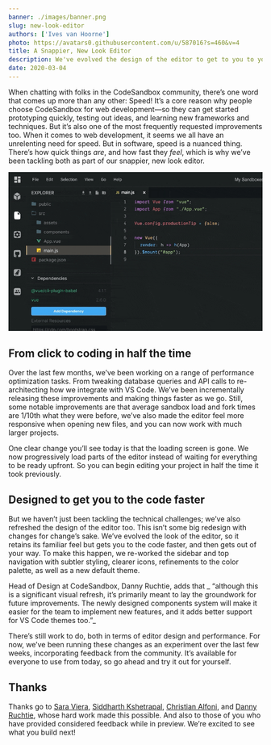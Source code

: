 ```yaml
---
banner: ./images/banner.png
slug: new-look-editor
authors: ['Ives van Hoorne']
photo: https://avatars0.githubusercontent.com/u/587016?s=460&v=4
title: A Snappier, New Look Editor
description: We've evolved the design of the editor to get to you to your code faster. While loading and forking take a fraction of the time.
date: 2020-03-04
---
```


When chatting with folks in the CodeSandbox community, there’s one word that comes up more than any other: Speed! It’s a core reason why people choose CodeSandbox for web development—so they can get started prototyping quickly, testing out ideas, and learning new frameworks and techniques. But it’s also one of the most frequently requested improvements too. When it comes to web development, it seems we all have an unrelenting need for speed. But in software, speed is a nuanced thing. There’s how quick things _are_, and how fast they _feel_, which is why we’ve been tackling both as part of our snappier, new look editor.

![Design changes](./images/0.gif)

## From click to coding in half the time
Over the last few months, we’ve been working on a range of performance optimization tasks. From tweaking database queries and API calls to re-architecting how we integrate with VS Code. We’ve been incrementally releasing these improvements and making things faster as we go. Still, some notable improvements are that average sandbox load and fork times are 1/10th what they were before, we’ve also made the editor feel more responsive when opening new files, and you can now work with much larger projects.

One clear change you’ll see today is that the loading screen is gone. We now progressively load parts of the editor instead of waiting for everything to be ready upfront. So you can begin editing your project in half the time it took previously.

## Designed to get you to the code faster
But we haven’t just been tackling the technical challenges; we’ve also refreshed the design of the editor too. This isn’t some big redesign with changes for change’s sake. We’ve evolved the look of the editor, so it retains its familiar feel but gets you to the code faster, and then gets out of your way. To make this happen, we re-worked the sidebar and top navigation with subtler styling, clearer icons, refinements to the color palette, as well as a new default theme.

Head of Design at CodeSandbox, Danny Ruchtie, adds that _ “although this is a significant visual refresh, it’s primarily meant to lay the groundwork for future improvements. The newly designed components system will make it easier for the team to implement new features, and it adds better support for VS Code themes too.”_ 

There’s still work to do, both in terms of editor design and performance. For now, we’ve been running these changes as an experiment over the last few weeks, incorporating feedback from the community. It’s available for everyone to use from today, so go ahead and try it out for yourself.

## Thanks
Thanks go to [Sara Viera](https://twitter.com/NikkitaFTW), [Siddharth Kshetrapal](https://twitter.com/siddharthkp), [Christian Alfoni](https://twitter.com/christianalfoni), and [Danny Ruchtie](https://twitter.com/druchtie), whose hard work made this possible. And also to those of you who have provided considered feedback while in preview. We’re excited to see what you build next!